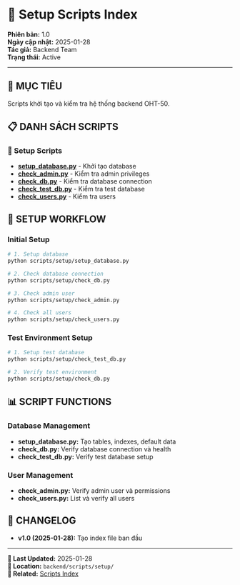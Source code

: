 # 🔧 Setup Scripts Index

**Phiên bản:** 1.0  
**Ngày cập nhật:** 2025-01-28  
**Tác giả:** Backend Team  
**Trạng thái:** Active  

---

## 🎯 **MỤC TIÊU**
Scripts khởi tạo và kiểm tra hệ thống backend OHT-50.

## 📋 **DANH SÁCH SCRIPTS**

### **📖 Setup Scripts**
- **[setup_database.py](./setup_database.py)** - Khởi tạo database
- **[check_admin.py](./check_admin.py)** - Kiểm tra admin privileges
- **[check_db.py](./check_db.py)** - Kiểm tra database connection
- **[check_test_db.py](./check_test_db.py)** - Kiểm tra test database
- **[check_users.py](./check_users.py)** - Kiểm tra users

## 🚀 **SETUP WORKFLOW**

### **Initial Setup**
```bash
# 1. Setup database
python scripts/setup/setup_database.py

# 2. Check database connection
python scripts/setup/check_db.py

# 3. Check admin user
python scripts/setup/check_admin.py

# 4. Check all users
python scripts/setup/check_users.py
```

### **Test Environment Setup**
```bash
# 1. Setup test database
python scripts/setup/check_test_db.py

# 2. Verify test environment
python scripts/setup/check_db.py
```

## 📊 **SCRIPT FUNCTIONS**

### **Database Management**
- **setup_database.py:** Tạo tables, indexes, default data
- **check_db.py:** Verify database connection và health
- **check_test_db.py:** Verify test database setup

### **User Management**
- **check_admin.py:** Verify admin user và permissions
- **check_users.py:** List và verify all users

## 🔄 **CHANGELOG**
- **v1.0 (2025-01-28):** Tạo index file ban đầu

---

**📅 Last Updated:** 2025-01-28  
**📁 Location:** `backend/scripts/setup/`  
**🔗 Related:** [Scripts Index](../INDEX.md)
